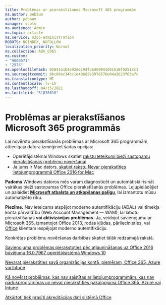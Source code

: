 ```yaml
---
title: Problēmas ar pierakstīšanos Microsoft 365 programmās
ms.author: pebaum
author: pebaum
manager: scotv
ms.audience: Admin
ms.topic: article
ms.service: o365-administration
ROBOTS: NOINDEX, NOFOLLOW
localization_priority: Normal
ms.collection: Adm_O365
ms.custom:
- "9000571"
- "2574"
ms.openlocfilehash: 02841a1b4e92eec94fc6409941d91618f02518c1
ms.sourcegitcommit: 8bc60ec34bc1e40685e3976576e04a2623f63a7c
ms.translationtype: MT
ms.contentlocale: lv-LV
ms.lasthandoff: 04/15/2021
ms.locfileid: "51836610"
---
```

# <a name="issues-signing-into-microsoft-365-apps"></a>Problēmas ar pierakstīšanos Microsoft 365 programmās

Lai novērstu pierakstīšanās problēmas ar Microsoft 365 programmām, attiecīgajā datorā izmēģiniet šādas opcijas:  

- Operētājsistēmai Windows skatiet [rakstu Ieteikumi bieži sastopamu pierakstīšanās problēmu novēršanai](https://docs.microsoft.com/office365/troubleshoot/administration/disabling-adal-wam-not-recommended#recommendations-on-resolving-common-sign-in-issues)
- Ja jums ir Mac dators,  [skatiet rakstu Nevar pierakstīties lietojumprogrammā Office 2016 for Mac](https://docs.microsoft.com/office365/troubleshoot/authentication/sign-in-to-office-2016-for-mac-fail)

**Padoms** Windows datoros mēs varam diagnosticēt un automātiski risināt vairākas bieži sastopamas Office pierakstīšanās problēmas. Lejupielādējiet un palaidiet  **[Microsoft atbalsta un atkopšanas palīgu](https://aka.ms/SaRA-OfficeSignInScenario)**, lai izmantotu mūsu automatizēto rīku.

**Piezīme.** Nav ieteicams atspējot moderno autentifikāciju (ADAL) vai tīmekļa konta pārvaldību (Web Account Management — WAM), lai labotu pierakstīšanās **vai aktivizācijas problēmas.** Ja, veidojot savienojumu ar Microsoft 365, izmantojot Office 2013, rodas kļūdas, pārliecinieties, vai [Office](https://docs.microsoft.com/microsoft-365/admin/security-and-compliance/enable-modern-authentication)  klientam iespējojat moderno autentifikāciju.

Konkrētas problēmu novēršanas darbības skatiet tālāk redzamajā rakstā.

[Savienojuma problēmas pierakstoties pēc atjaunināšanas uz Office 2016 būvējumu 16.0.7967 operētājsistēmā Windows 10](https://docs.microsoft.com/office365/troubleshoot/administration/connection-issue-when-sign-in-office-2016)  

[Nevarat pierakstīties savā organizācijas kontā, piemēram, Office 365, Azure vai Intune](https://docs.microsoft.com/office365/troubleshoot/authentication/sign-in-to-office-365-azure-intune)

[Kā novērst problēmas, kas nav saistītas ar lietojumprogrammām, kas nav pārlūkprogrammas un nevar pierakstīties pakalpojumā Office 365, Azure vai Intune](https://support.office.com/article/how-to-troubleshoot-non-browser-apps-that-can-t-sign-in-to-office-365-azure-or-intune-3ba1b268-66f6-462c-b0e5-070f5c2603c1?ui=en-US&rs=en-US&ad=US)

[Atkārtoti tiek prasīti akreditācijas dati sistēmā Office](https://docs.microsoft.com/office365/troubleshoot/authentication/access-denied-when-connect-to-office-365)